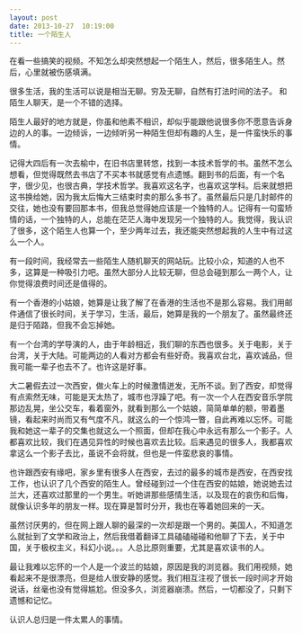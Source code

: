 ```yaml
---
layout: post
date: 2013-10-27  10:19:00
title: 一个陌生人
---
```


<p>
在看一些搞笑的视频。不知怎么却突然想起一个陌生人，然后，很多陌生人。然后，心里就被伤感填满。

<!--more-->
很多生活，我的生活可以说是相当无聊。穷及无聊，自然有打法时间的法子。
和陌生人聊天，是一个不错的选择。

陌生人最好的地方就是，你虽和他素不相识，却似乎能跟他说很多你不愿意告诉身边的人的事。一边倾诉，一边倾听另一种陌生但却有趣的人生，是一件蛮快乐的事情。

记得大四后有一次去榆中，在旧书店里转悠，找到一本技术哲学的书。虽然不怎么想看，但觉得既然去书店了不买本书就感觉有点遗憾。翻到书的后面，有一个名字，很少见，也很古典，学技术哲学。我喜欢这名字，也喜欢这学科。后来就想把这书换给她，因为我太后悔大三结束时卖的那么多书了。虽然最后只是几封邮件的交往，她也没有要回那本书，但我总觉得她应该是一个独特的人。记得有一句蛮矫情的话，一个独特的人，总能在茫茫人海中发现另一个独特的人。我觉得，我认识了很多，这个陌生人也算一个，至少两年过去，我还能突然想起我的人生中有过这么一个人。

有一段时间，我经常去一些陌生人随机聊天的网站玩。比较小众，知道的人也不多，这算是一种吸引力吧。虽然大部分人比较无聊，但总会碰到那么一两个人，让你觉得浪费时间还是值得的。

有一个香港的小姑娘，她算是让我了解了在香港的生活也不是那么容易。我们用邮件通信了很长时间，关于学习，生活，最后，她算是我的一个朋友了。虽然最终还是归于陌路，但我不会忘掉她。

有一个台湾的学导演的人，由于年龄相近，我们聊的东西也很多。关于电影，关于台湾，关于大陆。可能两边的人看对方都会有些好奇。我喜欢台北，喜欢诚品，但我可能一辈子也去不了。也许这是好事。

大二暑假去过一次西安，做火车上的时候激情迸发，无所不谈。到了西安，却觉得有点索然无味，可能是天太热了，城市也浮躁了吧。有一次一个人在西安音乐学院那边乱晃，坐公交车，看着窗外，就看到那么一个姑娘，简简单单的额，带着墨镜，看起来时尚而又有气度不凡，就这么的一个惊鸿一瞥，自此再难以忘怀。可能我和她这一辈子的交集也就这么一个照面，但却在我心中永远有那么一个影子。人都喜欢比较，我们在遇见异性的时候也喜欢去比较。后来遇见的很多人，我都喜欢拿这么一个影子去比，虽说不会将就，但也是一件蛮悲哀的事情。

也许跟西安有缘吧，家乡里有很多人在西安，去过的最多的城市是西安，在西安找工作，也认识了几个西安的陌生人。曾经碰到过一个住在西安的姑娘，她说她去过兰大，还喜欢过那里的一个男生。听她讲那些感情生活，以及现在的哀伤和后悔，就像认识多年的朋友一样。现在算是暂时分开，我也在等着她回来的一天。

虽然讨厌男的，但在网上跟人聊的最深的一次却是跟一个男的。美国人，不知道怎么就扯到了文学和政治上，然后我借着翻译工具磕磕碰碰和他聊了下去，关于中国，关于极权主义，科幻小说。。。人总比原则重要，尤其是喜欢读书的人。

最让我难以忘怀的一个人是一个波兰的姑娘，原因是我的浏览器。我们用视频，她看起来不是很漂亮，但是给人很安静的感觉。我们相互注视了很长一段时间才开始说话，丝毫也没有觉得尴尬。但没多久，浏览器崩溃。然后，一切都没了，只剩下遗憾和记忆。

认识人总归是一件太累人的事情。

</p>
